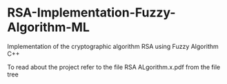 # RSA-Implementation-Fuzzy-Algorithm-ML
Implementation of the cryptographic algorithm RSA using Fuzzy Algorithm C++

To read about the project refer to the file RSA ALgorithm.x.pdf from the file tree
